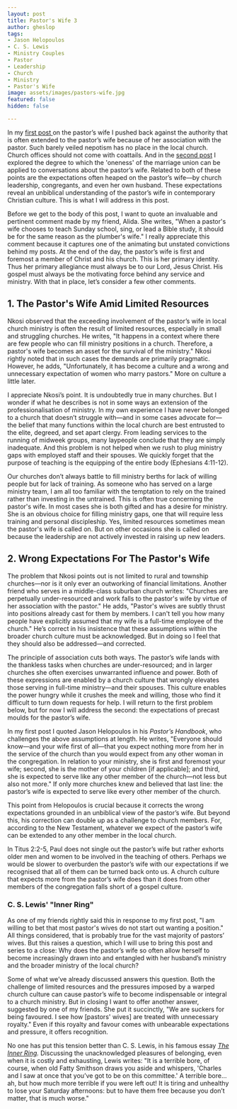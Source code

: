 ```yaml
---
layout: post
title: Pastor's Wife 3
author: gheslop
tags:
- Jason Helopoulos
- C. S. Lewis
- Ministry Couples
- Pastor
- Leadership
- Church
- Ministry
- Pastor's Wife
image: assets/images/pastors-wife.jpg
featured: false
hidden: false

---
```

In my [first post ](https://rekindle.co.za/content/2021-03-10-pastor-s-wife "Pastor's Wife Is Not A Church Office")on the pastor’s wife I pushed back against the authority that is often extended to the pastor’s wife because of her association with the pastor. Such barely veiled nepotism has no place in the local church. Church offices should not come with coattails. And in the [second post](https://rekindle.co.za/content/2021-04-07-pastor-s-wife-marriage-and-ministry "Marriage And Ministry") I explored the degree to which the 'oneness' of the marriage union can be applied to conversations about the pastor’s wife. Related to both of these points are the expectations often heaped on the pastor’s wife—by church leadership, congregants, and even her own husband. These expectations reveal an unbiblical understanding of the pastor’s wife in contemporary Christian culture. This is what I will address in this post.

Before we get to the body of this post, I want to quote an invaluable and pertinent comment made by my friend, Alida. She writes, "When a pastor's wife chooses to teach Sunday school, sing, or lead a Bible study, it should be for the same reason as the plumber's wife." I really appreciate this comment because it captures one of the animating but unstated convictions behind my posts. At the end of the day, the pastor’s wife is first and foremost a member of Christ and his church. This is her primary identity. Thus her primary allegiance must always be to our Lord, Jesus Christ. His gospel must always be the motivating force behind any service and ministry. With that in place, let’s consider a few other comments.

## **1. The Pastor's Wife Amid Limited Resources**

Nkosi observed that the exceeding involvement of the pastor’s wife in local church ministry is often the result of limited resources, especially in small and struggling churches. He writes, "It happens in a context where there are few people who can fill ministry positions in a church. Therefore, a pastor's wife becomes an asset for the survival of the ministry." Nkosi rightly noted that in such cases the demands are primarily pragmatic. However, he adds, "Unfortunately, it has become a culture and a wrong and unnecessary expectation of women who marry pastors." More on culture a little later.

I appreciate Nkosi’s point. It is undoubtedly true in many churches. But I wonder if what he describes is not in some ways an extension of the professionalisation of ministry. In my own experience I have never belonged to a church that doesn’t struggle with—and in some cases advocate for—the belief that many functions within the local church are best entrusted to the elite, degreed, and set apart clergy. From leading services to the running of midweek groups, many laypeople conclude that they are simply inadequate. And this problem is not helped when we rush to plug ministry gaps with employed staff and their spouses. We quickly forget that the purpose of teaching is the equipping of the entire body (Ephesians 4:11-12).

Our churches don’t always battle to fill ministry berths for lack of willing people but for lack of training. As someone who has served on a large ministry team, I am all too familiar with the temptation to rely on the trained rather than investing in the untrained. This is often true concerning the pastor's wife. In most cases she is both gifted and has a desire for ministry. She is an obvious choice for filling ministry gaps, one that will require less training and personal discipleship. Yes, limited resources sometimes mean the pastor's wife is called on. But on other occasions she is called on because the leadership are not actively invested in raising up new leaders.

## **2. Wrong Expectations For The Pastor's Wife**

The problem that Nkosi points out is not limited to rural and township churches—nor is it only ever an outworking of financial limitations. Another friend who serves in a middle-class suburban church writes: "Churches are perpetually under-resourced and work falls to the pastor's wife by virtue of her association with the pastor." He adds, "Pastor's wives are subtly thrust into positions already cast for them by members. I can't tell you how many people have explicitly assumed that my wife is a full-time employee of the church." He’s correct in his insistence that these assumptions within the broader church culture must be acknowledged. But in doing so I feel that they should also be addressed—and corrected.

The principle of association cuts both ways. The pastor’s wife lands with the thankless tasks when churches are under-resourced; and in larger churches she often exercises unwarranted influence and power. Both of these expressions are enabled by a church culture that wrongly elevates those serving in full-time ministry—and their spouses. This culture enables the power hungry while it crushes the meek and willing, those who find it difficult to turn down requests for help. I will return to the first problem below, but for now I will address the second: the expectations of precast moulds for the pastor’s wife.

In my first post I quoted Jason Helopoulos in his _Pastor’s Handbook_, who challenges the above assumptions at length. He writes, "Everyone should know—and your wife first of all—that you expect nothing more from her in the service of the church than you would expect from any other woman in the congregation. In relation to your ministry, she is first and foremost your wife; second, she is the mother of your children \[if applicable\]; and third, she is expected to serve like any other member of the church—not less but also not more." If only more churches knew and believed that last line: the pastor’s wife is expected to serve like every other member of the church.

This point from Helopoulos is crucial because it corrects the wrong expectations grounded in an unbiblical view of the pastor’s wife. But beyond this, his correction can double up as a challenge to church members. For, according to the New Testament, whatever we expect of the pastor’s wife can be extended to any other member in the local church.

In Titus 2:2-5, Paul does not single out the pastor’s wife but rather exhorts older men and women to be involved in the teaching of others. Perhaps we would be slower to overburden the pastor’s wife with our expectations if we recognised that all of them can be turned back onto us. A church culture that expects more from the pastor’s wife does than it does from other members of the congregation falls short of a gospel culture.

### **C. S. Lewis' "Inner Ring"**

As one of my friends rightly said this in response to my first post, "I am willing to bet that most pastor's wives do not start out wanting a position." All things considered, that is probably true for the vast majority of pastors’ wives. But this raises a question, which I will use to bring this post and series to a close: Why does the pastor’s wife so often allow herself to become increasingly drawn into and entangled with her husband’s ministry and the broader ministry of the local church?

Some of what we’ve already discussed answers this question. Both the challenge of limited resources and the pressures imposed by a warped church culture can cause pastor’s wife to become indispensable or integral to a church ministry. But in closing I want to offer another answer, suggested by one of my friends. She put it succinctly, "We are suckers for being favoured. I see how \[pastors' wives\] are treated with unnecessary royalty." Even if this royalty and favour comes with unbearable expectations and pressure, it offers recognition.

No one has put this tension better than C. S. Lewis, in his famous essay [_The Inner Ring_](https://www.lewissociety.org/innerring/ "The Inner Ring")_._ Discussing the unacknowledged pleasures of belonging, even when it is costly and exhausting, Lewis writes: "It is a terrible bore, of course, when old Fatty Smithson draws you aside and whispers, 'Charles and I saw at once that you’ve got to be on this committee.' A terrible bore… ah, but how much more terrible if you were left out! It is tiring and unhealthy to lose your Saturday afternoons: but to have them free because you don’t matter, that is much worse."